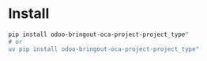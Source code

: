 # Install

```bash
pip install odoo-bringout-oca-project-project_type"
# or
uv pip install odoo-bringout-oca-project-project_type"
```
